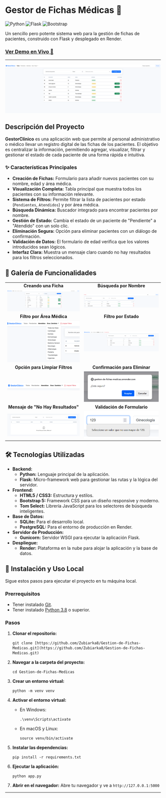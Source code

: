 # Gestor de Fichas Médicas 🏥

![Python](https://img.shields.io/badge/Python-3776AB?style=for-the-badge&logo=python&logoColor=white) ![Flask](https://img.shields.io/badge/Flask-000000?style=for-the-badge&logo=flask&logoColor=white) ![Bootstrap](https://img.shields.io/badge/Bootstrap-563D7C?style=for-the-badge&logo=bootstrap&logoColor=white)

Un sencillo pero potente sistema web para la gestión de fichas de pacientes, construido con Flask y desplegado en Render.

### [Ver Demo en Vivo 🚀](https://gestion-de-fichas-medicas.onrender.com/)

---

![Vista principal del gestor de fichas](static/img/index.png)

## Descripción del Proyecto

**GestorClínico** es una aplicación web que permite al personal administrativo o médico llevar un registro digital de las fichas de los pacientes. El objetivo es centralizar la información, permitiendo agregar, visualizar, filtrar y gestionar el estado de cada paciente de una forma rápida e intuitiva.

### ✨ Características Principales

* **Creación de Fichas:** Formulario para añadir nuevos pacientes con su nombre, edad y área médica.
* **Visualización Completa:** Tabla principal que muestra todos los pacientes con su información relevante.
* **Sistema de Filtros:** Permite filtrar la lista de pacientes por estado (`Pendientes`, `Atendidos`) y por área médica.
* **Búsqueda Dinámica:** Buscador integrado para encontrar pacientes por nombre.
* **Gestión de Estado:** Cambia el estado de un paciente de "Pendiente" a "Atendido" con un solo clic.
* **Eliminación Segura:** Opción para eliminar pacientes con un diálogo de confirmación.
* **Validación de Datos:** El formulario de edad verifica que los valores introducidos sean lógicos.
* **Interfaz Clara:** Muestra un mensaje claro cuando no hay resultados para los filtros seleccionados.

## 📸 Galería de Funcionalidades

<table>
  <tr>
    <td align="center"><strong>Creando una Ficha</strong></td>
    <td align="center"><strong>Búsqueda por Nombre</strong></td>
  </tr>
  <tr>
    <td><img src="static/img/creando-una-cita.png" alt="Creando una ficha de paciente" width="100%"></td>
    <td><img src="static/img/buscador.png" alt="Buscando un paciente por nombre" width="100%"></td>
  </tr>
  <tr>
    <td align="center"><strong>Filtro por Área Médica</strong></td>
    <td align="center"><strong>Filtro por Estado</strong></td>
  </tr>
  <tr>
    <td><img src="static/img/filtro-areas.png" alt="Menú desplegable de áreas" width="100%"></td>
    <td><img src="static/img/filtro-1.png" alt="Filtrado por estado Pendiente" width="100%"></td>
  </tr>
  <tr>
    <td align="center"><strong>Opción para Limpiar Filtros</strong></td>
    <td align="center"><strong>Confirmación para Eliminar</strong></td>
  </tr>
  <tr>
    <td><img src="static/img/filtro-2-limpiar filtros.png" alt="Botón para limpiar filtros" width="100%"></td>
    <td><img src="static/img/eliminar-usuario.png" alt="Diálogo para confirmar eliminación" width="100%"></td>
  </tr>
  <tr>
    <td align="center"><strong>Mensaje de "No Hay Resultados"</strong></td>
    <td align="center"><strong>Validación de Formulario</strong></td>
  </tr>
    <tr>
    <td><img src="static/img/si-no-se-encuentra-el-cliente.png" alt="Mensaje cuando no hay resultados" width="100%"></td>
    <td><img src="static/img/Verificar-edad-maximo.png" alt="Error edad máxima" width="100%"></td>
  </tr>
</table>

## 🛠️ Tecnologías Utilizadas

* **Backend:**
    * **Python:** Lenguaje principal de la aplicación.
    * **Flask:** Micro-framework web para gestionar las rutas y la lógica del servidor.
* **Frontend:**
    * **HTML5 / CSS3:** Estructura y estilos.
    * **Bootstrap 5:** Framework CSS para un diseño responsive y moderno.
    * **Tom Select:** Librería JavaScript para los selectores de búsqueda inteligentes.
* **Base de Datos:**
    * **SQLite:** Para el desarrollo local.
    * **PostgreSQL:** Para el entorno de producción en Render.
* **Servidor de Producción:**
    * **Gunicorn:** Servidor WSGI para ejecutar la aplicación Flask.
* **Despliegue:**
    * **Render:** Plataforma en la nube para alojar la aplicación y la base de datos.

## 🚀 Instalación y Uso Local

Sigue estos pasos para ejecutar el proyecto en tu máquina local.

### Prerrequisitos

* Tener instalado [Git](https://git-scm.com/).
* Tener instalado [Python 3.8](https://www.python.org/downloads/) o superior.

### Pasos

1.  **Clonar el repositorio:**
    ```shell
    git clone [https://github.com/Zubiarka8/Gestion-de-Fichas-Medicas.git](https://github.com/Zubiarka8/Gestion-de-Fichas-Medicas.git)
    ```

2.  **Navegar a la carpeta del proyecto:**
    ```shell
    cd Gestion-de-Fichas-Medicas
    ```

3.  **Crear un entorno virtual:**
    ```shell
    python -m venv venv
    ```

4.  **Activar el entorno virtual:**
    * En Windows:
        ```shell
        .\venv\Scripts\activate
        ```
    * En macOS y Linux:
        ```shell
        source venv/bin/activate
        ```

5.  **Instalar las dependencias:**
    ```shell
    pip install -r requirements.txt
    ```

6.  **Ejecutar la aplicación:**
    ```shell
    python app.py
    ```

7.  **Abrir en el navegador:**
    Abre tu navegador y ve a `http://127.0.0.1:5000`

---